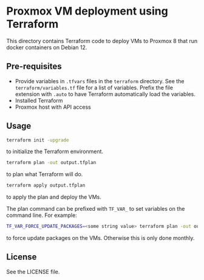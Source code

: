# Proxmox VM deployment using Terraform

This directory contains Terraform code to deploy VMs to Proxmox 8 that run docker containers on Debian 12.

## Pre-requisites

- Provide variables in `.tfvars` files in the `terraform` directory. See the `terraform/variables.tf` file for a list of variables. Prefix the file extension with `.auto` to have Terraform automatically load the variables.
- Installed Terraform
- Proxmox host with API access

## Usage

```bash
terraform init -upgrade
```
to initialize the Terraform environment.

```bash
terraform plan -out output.tfplan
```
to plan what Terraform will do.

```bash
terraform apply output.tfplan
```
to apply the plan and deploy the VMs.

The plan command can be prefixed with `TF_VAR_` to set variables on the command line. For example:
```bash
TF_VAR_FORCE_UPDATE_PACKAGES=<some string value> terraform plan -out output.tfplan
```
to force update packages on the VMs. Otherwise this is only done monthly.

## License

See the LICENSE file.
